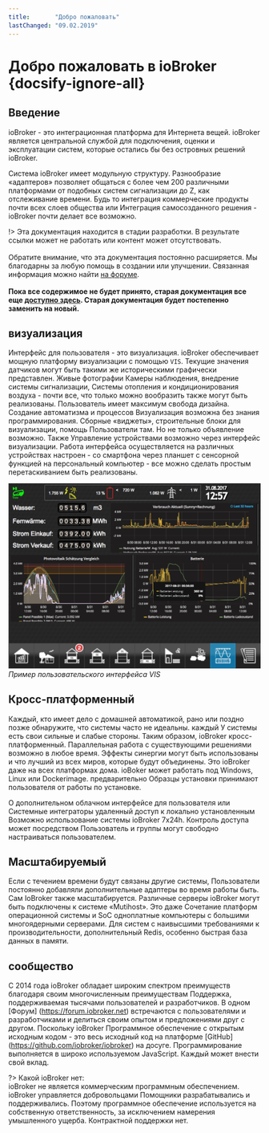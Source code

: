 ```yaml
---
title:       "Добро пожаловать"
lastChanged: "09.02.2019"
---
```


# Добро пожаловать в ioBroker {docsify-ignore-all}

## Введение

ioBroker - это интеграционная платформа для Интернета вещей.
ioBroker является центральной службой для подключения, оценки и эксплуатации
систем, которые остались бы без островных решений ioBroker.

Система ioBroker имеет модульную структуру. Разнообразие «адаптеров»
позволяет общаться с более чем 200 различными платформами
от подобных систем сигнализации до Z, как отслеживание времени. Будь то интеграция
коммерческие продукты почти всех слоев общества или
Интеграция самосозданного решения - ioBroker почти делает
все возможно.

!> Эта документация находится в стадии разработки. В результате ссылки
   может не работать или контент может отсутствовать.
   <br> <br>
   Обратите внимание, что эта документация постоянно расширяется. Мы
   благодарны за любую помощь в создании или улучшении. Связанная информация
   можно найти [на форуме][].
   <br> <br>
   **Пока все содержимое не будет принято, старая документация
   все еще [доступно здесь][]. Старая документация будет постепенно
   заменить на новый.**

## визуализация

Интерфейс для пользователя - это визуализация. ioBroker
обеспечивает мощную платформу визуализации с помощью `VIS`.
Текущие значения датчиков могут быть такими же историческими
графически представлен. Живые фотографии
Камеры наблюдения, внедрение системы сигнализации,
Системы отопления и кондиционирования воздуха - почти все, что только можно вообразить
 также могут быть реализованы. Пользователь имеет максимум
 свобода дизайна. Создание автоматизма и процессов
 Визуализация возможна без знания программирования.
 Сборные «виджеты», строительные блоки для визуализации, помощь
 Пользователи там. Но не только объявление возможно. Также
 Управление устройствами возможно через интерфейс визуализации.
 Работа интерфейса осуществляется на различных устройствах
 настроен - со смартфона через планшет с сенсорной функцией
 на персональный компьютер - все можно сделать простым перетаскиванием
 быть реализованы.

![VIS](media/vis2.png ':size=600')  
*Пример пользовательского интерфейса VIS*

## Кросс-платформенный

Каждый, кто имеет дело с домашней автоматикой, рано или поздно
позже обнаружите, что системы часто не идеальны. каждый
У системы есть свои сильные и слабые стороны. Таким образом, ioBroker
кросс-платформенный. Параллельная работа с существующими решениями
возможно в любое время. Эффекты синергии могут быть использованы и что
лучший из всех миров, которые будут объединены. Это ioBroker
даже на всех платформах дома. ioBoker может работать под Windows,
Linux или Dockerimage. предварительно
Образцы установки принимают пользователя от работы по установке.

О дополнительном облачном интерфейсе для пользователя или
Системные интеграторы удаленный доступ к локально установленным
Возможно использование системы ioBroker 7x24h. Контроль доступа может посредством
Пользователь и группы могут свободно настраиваться пользователем.

## Масштабируемый

Если с течением времени будут связаны другие системы,
Пользователи постоянно добавляли дополнительные адаптеры во время работы
быть. Сам IoBroker также масштабируется. Различные серверы ioBroker
могут быть подключены к системе «Mutihost». Это даже
Сочетание платформ операционной системы и
SoC одноплатные компьютеры с большими многоядерными серверами.
Для систем с наивысшими требованиями к производительности, дополнительный Redis,
особенно быстрая база данных в памяти.

## сообщество

С 2014 года ioBroker обладает широким спектром преимуществ благодаря своим многочисленным преимуществам
Поддержка, поддерживаемая тысячами пользователей и разработчиков. В одном
[Форум] (https://forum.iobroker.net) встречаются с пользователями и разработчиками
и делиться своим опытом и предложениями друг с другом. Поскольку ioBroker
Программное обеспечение с открытым исходным кодом - это весь исходный код на платформе
[GitHub] (https://github.com/iobroker/iobroker) на досуге.
Программирование выполняется в широко используемом JavaScript.
Каждый может внести свой вклад.

?> Какой ioBroker нет:  
   ioBroker не является коммерческим программным обеспечением. ioBroker управляется добровольцами
   Помощники разрабатывались и поддерживались. Поэтому программное обеспечение используется
   на собственную ответственность, за исключением намерения умышленного ущерба.
   Контрактной поддержки нет.

[на форуме]: https://forum.iobroker.net/viewtopic.php?f=8&t=16933
[доступно здесь]: http://www.iobroker.net/docu/?lang=ru